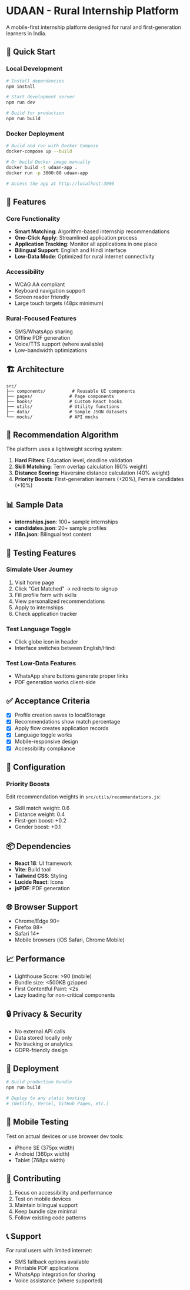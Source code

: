 # UDAAN - Rural Internship Platform

A mobile-first internship platform designed for rural and first-generation learners in India.

## 🚀 Quick Start

### Local Development
```bash
# Install dependencies
npm install

# Start development server
npm run dev

# Build for production
npm run build
```

### Docker Deployment
```bash
# Build and run with Docker Compose
docker-compose up --build

# Or build Docker image manually
docker build -t udaan-app .
docker run -p 3000:80 udaan-app

# Access the app at http://localhost:3000
```

## 📱 Features

### Core Functionality
- **Smart Matching**: Algorithm-based internship recommendations
- **One-Click Apply**: Streamlined application process
- **Application Tracking**: Monitor all applications in one place
- **Bilingual Support**: English and Hindi interface
- **Low-Data Mode**: Optimized for rural internet connectivity

### Accessibility
- WCAG AA compliant
- Keyboard navigation support
- Screen reader friendly
- Large touch targets (48px minimum)

### Rural-Focused Features
- SMS/WhatsApp sharing
- Offline PDF generation
- Voice/TTS support (where available)
- Low-bandwidth optimizations

## 🏗️ Architecture

```
src/
├── components/          # Reusable UI components
├── pages/              # Page components
├── hooks/              # Custom React hooks
├── utils/              # Utility functions
├── data/               # Sample JSON datasets
└── mocks/              # API mocks
```

## 🤖 Recommendation Algorithm

The platform uses a lightweight scoring system:

1. **Hard Filters**: Education level, deadline validation
2. **Skill Matching**: Term overlap calculation (60% weight)
3. **Distance Scoring**: Haversine distance calculation (40% weight)
4. **Priority Boosts**: First-generation learners (+20%), Female candidates (+10%)

## 📊 Sample Data

- **internships.json**: 100+ sample internships
- **candidates.json**: 20+ sample profiles
- **i18n.json**: Bilingual text content

## 🧪 Testing Features

### Simulate User Journey
1. Visit home page
2. Click "Get Matched" → redirects to signup
3. Fill profile form with skills
4. View personalized recommendations
5. Apply to internships
6. Check application tracker

### Test Language Toggle
- Click globe icon in header
- Interface switches between English/Hindi

### Test Low-Data Features
- WhatsApp share buttons generate proper links
- PDF generation works client-side

## ✅ Acceptance Criteria

- [x] Profile creation saves to localStorage
- [x] Recommendations show match percentage
- [x] Apply flow creates application records
- [x] Language toggle works
- [x] Mobile-responsive design
- [x] Accessibility compliance

## 🔧 Configuration

### Priority Boosts
Edit recommendation weights in `src/utils/recommendations.js`:
- Skill match weight: 0.6
- Distance weight: 0.4
- First-gen boost: +0.2
- Gender boost: +0.1

## 📦 Dependencies

- **React 18**: UI framework
- **Vite**: Build tool
- **Tailwind CSS**: Styling
- **Lucide React**: Icons
- **jsPDF**: PDF generation

## 🌐 Browser Support

- Chrome/Edge 90+
- Firefox 88+
- Safari 14+
- Mobile browsers (iOS Safari, Chrome Mobile)

## 📈 Performance

- Lighthouse Score: >90 (mobile)
- Bundle size: <500KB gzipped
- First Contentful Paint: <2s
- Lazy loading for non-critical components

## 🔒 Privacy & Security

- No external API calls
- Data stored locally only
- No tracking or analytics
- GDPR-friendly design

## 🚀 Deployment

```bash
# Build production bundle
npm run build

# Deploy to any static hosting
# (Netlify, Vercel, GitHub Pages, etc.)
```

## 📱 Mobile Testing

Test on actual devices or use browser dev tools:
- iPhone SE (375px width)
- Android (360px width)
- Tablet (768px width)

## 🤝 Contributing

1. Focus on accessibility and performance
2. Test on mobile devices
3. Maintain bilingual support
4. Keep bundle size minimal
5. Follow existing code patterns

## 📞 Support

For rural users with limited internet:
- SMS fallback options available
- Printable PDF applications
- WhatsApp integration for sharing
- Voice assistance (where supported)